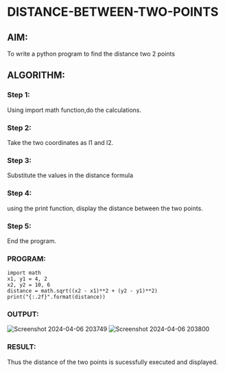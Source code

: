 # DISTANCE-BETWEEN-TWO-POINTS

## AIM:
To write a python program to find the distance two 2 points
## ALGORITHM:
### Step 1: 
Using import math function,do the calculations.
### Step 2: 
Take the two coordinates as l1 and l2.
### Step 3: 
Substitute the values in the distance formula
### Step 4: 
using the print function, display the distance between the two points.
### Step 5: 
End the program.
### PROGRAM:
  ```
import math
x1, y1 = 4, 2
x2, y2 = 10, 6
distance = math.sqrt((x2 - x1)**2 + (y2 - y1)**2)
print("{:.2f}".format(distance))
```


### OUTPUT:
![Screenshot 2024-04-06 203749](https://github.com/SanjaiOfficial/DISTANCE-BETWEEN-TWO-POINTS/assets/151763180/123423de-e6f3-44f3-9b6c-5fc509c7e81f)
![Screenshot 2024-04-06 203800](https://github.com/SanjaiOfficial/DISTANCE-BETWEEN-TWO-POINTS/assets/151763180/953ce962-9755-40b6-b506-3cc048d878a2)


### RESULT:
Thus the distance of the two points is sucessfully executed and displayed.
